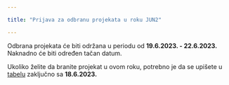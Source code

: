 ```yaml
---

title: "Prijava za odbranu projekata u roku JUN2"

---
```


Odbrana projekata će biti održana u periodu od **19.6.2023. - 22.6.2023.** Naknadno će biti određen tačan datum. 

Ukoliko želite da branite projekat u ovom roku, potrebno je da se upišete u [tabelu](https://docs.google.com/spreadsheets/d/1XfgxIqk3r9cdR60j0r7-oEFT4XzSfzlBzJbEU4v7H7k/edit#gid=184105062) zaključno sa **18.6.2023.**

